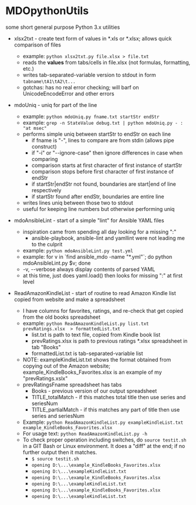 # MDOpythonUtils
some short general purpose Python 3.x utilities

- xlsx2txt - create text form of values in \*.xls or \*.xlsx; allows quick comparison of files
  - example: `python xlsx2txt.py file.xlsx > file.txt`
  - reads the **values** from tabs/cells in file.xlsx (not formulas, formatting, etc.)
  - writes tab-separated-variable version to stdout in form `tabname\tA1\tA2\t...`
  - gotchas: has no real error checking; will barf on UnicodeEncodeError and other errors

- mdoUniq - uniq for part of the line
  - example: `python mdoUniq.py fname.txt startStr endStr`
  - example: `grep -n StateValue debug.txt | python mdoUniq.py - : "at msec"`
  - performs simple uniq between startStr to endStr on each line
    - if fname is "-", lines to compare are from stdin (allows pipe construct)
    - if "-i" or "--ignore-case" then ignore differences in case when comparing
    - comparison starts at first character of first instance of startStr
    - comparison stops before first character of first instance of endStr
    - if startStr|endStr not found, boundaries are start|end of line respectively
    - if startStr found after endStr, boundaries are entire line
  - writes lines uniq between those two to stdout
  - useful for keeping line numbers but otherwise performing uniq

- mdoAnsibleLint - start of a simple "lint" for Ansible YAML files
  - inspiration came from spending all day looking for a missing ":"
    - ansible-playbook, ansible-lint and yamllint were not leading me to the culprit
  - example: `python mdoAnsibleLint.py test.yml`
  - example: for v in \`find ansible_mdo -name "*.yml"\`; do python mdoAnsibleLint.py $v; done
  - -v, --verbose  always display contents of parsed YAML
  - at this time, just does yaml.load() then looks for missing ":" at first level

- ReadAmazonKindleList - start of routine to read Amazon Kindle list copied from website and make a spreadsheet
  - I have columns for favorites, ratings, and re-check that get copied from the old books spreadsheet
  - example: `python ReadAmazonKindleList.py list.txt prevRatings.xlsx  > formattedList.txt`
    - list.txt is path to text file, copied from Kindle book list
    - prevRatings.xlsx is path to previous ratings *.xlsx spreadsheet in tab "Books"
    - formattedList.txt is tab-separated-variable list
  - NOTE: exampleKindleList.txt shows the format obtained from copying out of the Amazon website; example_KindleBooks_Favorites.xlsx is an example of my "prevRatings.xslx"
  - prevRatingsFname spreadsheet has tabs
    - Books                - previous version of our output spreadsheet
    - TITLE_totalMatch     - if this matches total title then use series and seriesNum
    - TITLE_partialMatch   - if this matches any part of title then use series and seriesNum
  - Example: `python ReadAmazonKindleList.py exampleKindleList.txt example_KindleBooks_Favorites.xlsx`
  - For usage text: `python ReadAmazonKindleList.py -h`
  - To check proper operation including switches, do `source testit.sh` in a GIT Bash or Linux environment. It does a "diff" at the end; if no further output then it matches.
    - `$ source testit.sh`
    - `opening D:\...\example_KindleBooks_Favorites.xlsx`
    - `opening D:\...\exampleKindleList.txt`
    - `opening D:\...\example_KindleBooks_Favorites.xlsx`
    - `opening D:\...\exampleKindleList.txt`
    - `opening D:\...\example_KindleBooks_Favorites.xlsx`
    - `opening D:\...\exampleKindleList.txt`
